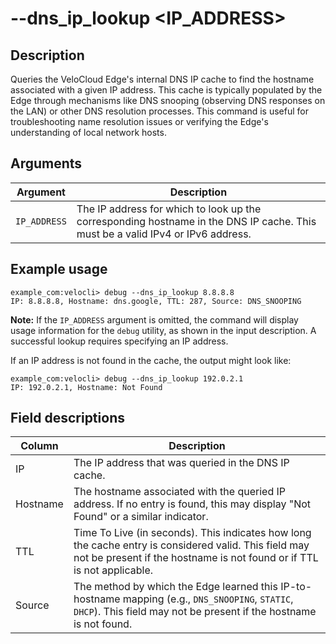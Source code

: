 #	--dns_ip_lookup &lt;IP_ADDRESS&gt;

##	Description
Queries the VeloCloud Edge's internal DNS IP cache to find the hostname associated with a given IP address. This cache is typically populated by the Edge through mechanisms like DNS snooping (observing DNS responses on the LAN) or other DNS resolution processes. This command is useful for troubleshooting name resolution issues or verifying the Edge's understanding of local network hosts.

##  Arguments
| Argument | Description |
|---|---|
| `IP_ADDRESS` | The IP address for which to look up the corresponding hostname in the DNS IP cache. This must be a valid IPv4 or IPv6 address. |

##  Example usage
```
example_com:velocli> debug --dns_ip_lookup 8.8.8.8
IP: 8.8.8.8, Hostname: dns.google, TTL: 287, Source: DNS_SNOOPING
```
**Note:** If the `IP_ADDRESS` argument is omitted, the command will display usage information for the `debug` utility, as shown in the input description. A successful lookup requires specifying an IP address.

If an IP address is not found in the cache, the output might look like:
```
example_com:velocli> debug --dns_ip_lookup 192.0.2.1
IP: 192.0.2.1, Hostname: Not Found
```

##  Field descriptions
| Column   | Description |
|----------|-------------|
| IP       | The IP address that was queried in the DNS IP cache. |
| Hostname | The hostname associated with the queried IP address. If no entry is found, this may display "Not Found" or a similar indicator. |
| TTL      | Time To Live (in seconds). This indicates how long the cache entry is considered valid. This field may not be present if the hostname is not found or if TTL is not applicable. |
| Source   | The method by which the Edge learned this IP-to-hostname mapping (e.g., `DNS_SNOOPING`, `STATIC`, `DHCP`). This field may not be present if the hostname is not found. |